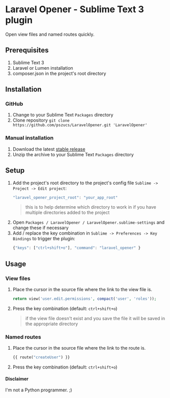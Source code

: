 # Laravel Opener - Sublime Text 3 plugin
Open view files and named routes quickly.

## Prerequisites

1. Sublime Text 3
2. Laravel or Lumen installation
3. composer.json in the project's root directory

## Installation

### GitHub

1. Change to your Sublime Text `Packages` directory
2. Clone repository `git clone https://github.com/pszucs/LaravelOpener.git 'LaravelOpener'`

### Manual installation

1. Download the latest [stable release](https://github.com/pszucs/LaravelOpener/releases)
2. Unzip the archive to your Sublime Text `Packages` directory

## Setup
1. Add the project's root directory to the project's config file `Sublime -> Project -> Edit project`:
    ```js
    "laravel_opener_project_root": "your_app_root"
    ```
    > this is to help determine which directory to work in if you have multiple directories added to the project
2. Open `Packages / LaravelOpener / LaravelOpener.sublime-settings` and change these if necessary
3. Add / replace the key combination in `Sublime -> Preferences -> Key Bindings` to trigger the plugin:
    ```js
    {"keys": ["ctrl+shift+o"], "command": "laravel_opener" }
    ```

## Usage
### View files
1. Place the cursor in the source file where the link to the view file is.
    ```php
    return view('user.edit.permissions', compact('user', 'roles'));
    ```
2. Press the key combination (default: `ctrl+shift+o`)
    > if the view file doesn't exist and you save the file it will be saved in the appropriate directory
### Named routes
1. Place the cursor in the source file where the link to the route is.
    ```php
    {{ route("createUser") }}
    ```
2. Press the key combination (default: `ctrl+shift+o`)

#### Disclaimer
I'm not a Python programmer. ;)